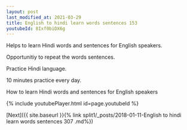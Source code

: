 ```yaml
---
layout: post
last_modified_at: 2021-03-29
title: English to hindi learn words sentences 153 
youtubeId: 8Ixf0biDX6g
---
```

 
 
Helps to learn Hindi words and sentences for English speakers.

Opportunitiy to repeat the words sentences. 

Practice Hindi language. 
 
10 minutes practice every day. 
 
How to learn Hindi words and sentences for English speakers 
 
{% include youtubePlayer.html id=page.youtubeId %}
 
 
[Next]({{ site.baseurl }}{% link  split1/_posts/2018-01-11-English to hindi learn words sentences 307 .md%})
 
